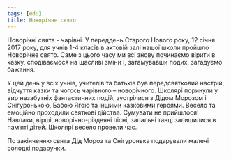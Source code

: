 ```yaml
---
tags: [edu]
title: Новорічне свято
---
```


Новорічні свята - чарівні. У переддень Старого Нового року, 12 січня 2017 року, для учнів 1-4 класів в актовій залі нашої школи пройшло Новорічне свято. Саме з цього часу ми всі знову починаємо вірити в казку, сподіваємося на щасливі зміни і, затамувавши подих, загадуємо бажання.

У цей день у всіх учнів, учителів та батьків був передсвятковий настрій, відчуття казки та чогось чарівного – новорічного. Школярі поринули у вир незабутніх фантастичних подій, зустрілися з Дідом Морозом і Снігуронькою, Бабою Ягою та іншими казковими героями. Весело та емоційно проходили святкові дійства. Сумувати не прийшлося! Навпаки, вірші, новорічно-різдвяні пісні, запальні танці залишилися в пам’яті дітей. Школярі весело провели час.

По закінченню свята Дід Мороз та Снігуронька подарували малечі солодкі подарунки.

<slideshow id="72157679647800036"></slideshow>
